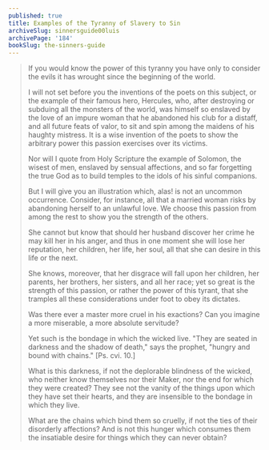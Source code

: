 ```yaml
---
published: true
title: Examples of the Tyranny of Slavery to Sin
archiveSlug: sinnersguide00luis
archivePage: '184'
bookSlug: the-sinners-guide
---
```


> If you would know the power of this tyranny you have only to consider the evils it has wrought since the beginning of the world.
> 
> I will not set before you the inventions of the poets on this subject, or the example of their famous hero, Hercules, who, after destroying or subduing all the monsters of the world, was himself so enslaved by the love of an impure woman that he abandoned his club for a distaff, and all future feats of valor, to sit and spin among the maidens of his haughty mistress. It is a wise invention of the poets to show the arbitrary power this passion exercises over its victims.
> 
> Nor will I quote from Holy Scripture the example of Solomon, the wisest of men, enslaved by sensual affections, and so far forgetting the true God as to build temples to the idols of his sinful companions.
> 
> But I will give you an illustration which, alas! is not an uncommon occurrence. Consider, for instance, all that a married woman risks by abandoning herself to an unlawful love. We choose this passion from among the rest to show you the strength of the others.
> 
> She cannot but know that should her husband discover her crime he may kill her in his anger, and thus in one moment she will lose her reputation, her children, her life, her soul, all that she can desire in this life or the next.
> 
> She knows, moreover, that her disgrace will fall upon her children, her parents, her brothers, her sisters, and all her race; yet so great is the strength of this passion, or rather the power of this tyrant, that she tramples all these considerations under foot to obey its dictates.
> 
> Was there ever a master more cruel in his exactions? Can you imagine a more miserable, a more absolute servitude?
> 
> Yet such is the bondage in which the wicked live. "They are seated in darkness and the shadow of death," says the prophet, "hungry and bound with chains." [Ps. cvi. 10.]
> 
> What is this darkness, if not the deplorable blindness of the wicked, who neither know themselves nor their Maker, nor the end for which they were created? They see not the vanity of the things upon which they have set their hearts, and they are insensible to the bondage in which they live.
> 
> What are the chains which bind them so cruelly, if not the ties of their disorderly affections? And is not this hunger which consumes them the insatiable desire for things which they can never obtain?

